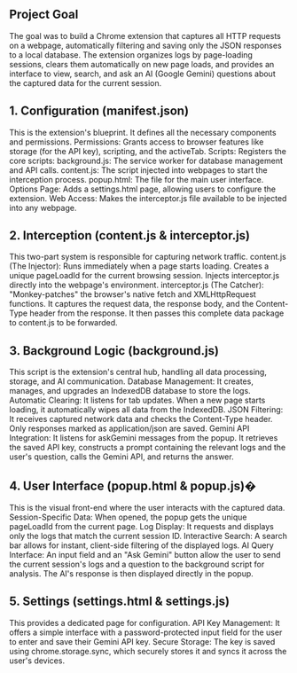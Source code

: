 
## Project Goal

The goal was to build a Chrome extension that captures all HTTP requests on a webpage, automatically filtering and saving only the JSON responses to a local database. The extension organizes logs by page-loading sessions, clears them automatically on new page loads, and provides an interface to view, search, and ask an AI (Google Gemini) questions about the captured data for the current session.

## 1. Configuration (manifest.json)

This is the extension's blueprint. It defines all the necessary components and permissions.
Permissions: Grants access to browser features like storage (for the API key), scripting, and the activeTab.
Scripts: Registers the core scripts:
background.js: The service worker for database management and API calls.
content.js: The script injected into webpages to start the interception process.
popup.html: The file for the main user interface.
Options Page: Adds a settings.html page, allowing users to configure the extension.
Web Access: Makes the interceptor.js file available to be injected into any webpage.

## 2. Interception (content.js & interceptor.js)

This two-part system is responsible for capturing network traffic.
content.js (The Injector):
Runs immediately when a page starts loading.
Creates a unique pageLoadId for the current browsing session.
Injects interceptor.js directly into the webpage's environment.
interceptor.js (The Catcher):
"Monkey-patches" the browser's native fetch and XMLHttpRequest functions.
It captures the request data, the response body, and the Content-Type header from the response.
It then passes this complete data package to content.js to be forwarded.

## 3. Background Logic (background.js)

This script is the extension's central hub, handling all data processing, storage, and AI communication.
Database Management: It creates, manages, and upgrades an IndexedDB database to store the logs.
Automatic Clearing: It listens for tab updates. When a new page starts loading, it automatically wipes all data from the IndexedDB.
JSON Filtering: It receives captured network data and checks the Content-Type header. Only responses marked as application/json are saved.
Gemini API Integration: It listens for askGemini messages from the popup. It retrieves the saved API key, constructs a prompt containing the relevant logs and the user's question, calls the Gemini API, and returns the answer.

## 4. User Interface (popup.html & popup.js)�

This is the visual front-end where the user interacts with the captured data.
Session-Specific Data: When opened, the popup gets the unique pageLoadId from the current page.
Log Display: It requests and displays only the logs that match the current session ID.
Interactive Search: A search bar allows for instant, client-side filtering of the displayed logs.
AI Query Interface: An input field and an "Ask Gemini" button allow the user to send the current session's logs and a question to the background script for analysis. The AI's response is then displayed directly in the popup.

## 5. Settings (settings.html & settings.js)

This provides a dedicated page for configuration.
API Key Management: It offers a simple interface with a password-protected input field for the user to enter and save their Gemini API key.
Secure Storage: The key is saved using chrome.storage.sync, which securely stores it and syncs it across the user's devices.
